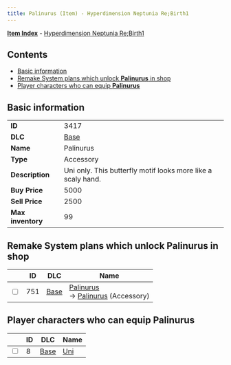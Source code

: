 ```yaml
---
title: Palinurus (Item) - Hyperdimension Neptunia Re;Birth1
---
```


[**Item Index**](/neptunia/rb1/item/index.html) - [Hyperdimension Neptunia Re;Birth1](/neptunia/rb1)

## Contents

- [Basic information](#basic-information)
- [Remake System plans which unlock **Palinurus** in shop](#remake-system-plans-which-unlock-palinurus-in-shop)
- [Player characters who can equip **Palinurus**](#player-characters-who-can-equip-palinurus)
## Basic information

|   |   |
| -- | -- |
| **ID** | 3417 |
| **DLC** | [Base](/neptunia/rb1/dlc/1-base.html) |
| **Name** | Palinurus |
| **Type** | Accessory |
| **Description** | Uni only. This butterfly motif looks more like a scaly hand. |
| **Buy Price** | 5000 |
| **Sell Price** | 2500 |
| **Max inventory** | 99 |


## Remake System plans which unlock **Palinurus** in shop

|    | ID | DLC | Name |
| -- | -- | --- | ---- |
| <input type="checkbox" id="rb1-remake-1-751" class="trackbox" /> | 751 | [Base](/neptunia/rb1/dlc/1-base.html) | [Palinurus](/neptunia/rb1/remake/1-751-palinurus.html)<br /> → [Palinurus](/neptunia/rb1/item/1-3417-palinurus.html) (Accessory) |


## Player characters who can equip **Palinurus**

|    | ID | DLC | Name |
| -- | -- | --- | ---- |
| <input type="checkbox" id="rb1-player-1-8" class="trackbox" /> | 8 | [Base](/neptunia/rb1/dlc/1-base.html) | [Uni](/neptunia/rb1/player/1-8-uni.html) |
